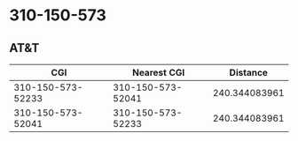 # 310-150-573
## AT&T


| CGI | Nearest CGI | Distance |
|-----|-------------|----------|
| 310-150-573-52233 | 310-150-573-52041 | 240.344083961 |
| 310-150-573-52041 | 310-150-573-52233 | 240.344083961 |
